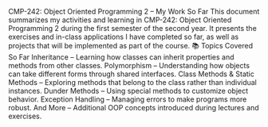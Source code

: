 CMP-242: Object Oriented Programming 2 – My Work So Far
This document summarizes my activities and learning in CMP-242: Object Oriented Programming 2 during the first semester of the second year. It presents the exercises and in-class applications I have completed so far, as well as projects that will be implemented as part of the course.
📚 Topics Covered So Far
Inheritance – Learning how classes can inherit properties and methods from other classes.
Polymorphism – Understanding how objects can take different forms through shared interfaces.
Class Methods & Static Methods – Exploring methods that belong to the class rather than individual instances.
Dunder Methods – Using special methods to customize object behavior.
Exception Handling – Managing errors to make programs more robust.
And More – Additional OOP concepts introduced during lectures and exercises.
